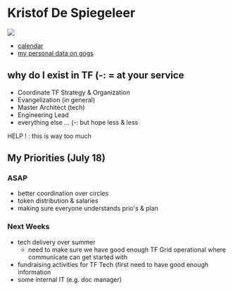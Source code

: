 # Kristof De Spiegeleer
![](https://docs.grid.tf/threefold/data_team/raw/branch/master/team/varia/Kristof%20De%20Spiegeleer/kristof_despiegeleer.JPG)

- [calendar](https://calendar.google.com/calendar/embed?src=greenitglobe.com_tsjmu4ib6q6fq908187nuvc6v8%40group.calendar.google.com&ctz=Europe/Amsterdam)
- [my personal data on gogs](https://docs.grid.tf/threefold/data_team/raw/branch/master/team/varia/Kristof%20De%20Spiegeleer/kristof_despiegeleer.JPG)

## why do I exist in TF (-: = at your service

- Coordinate TF Strategy & Organization
- Evangelization (in general)
- Master Architect (tech)
- Engineering Lead
- everything else ... (-: but hope less & less

HELP ! : this is way too much


## My Priorities (July 18)

### ASAP

- better coordination over circles
- token distribution & salaries
- making sure everyone understands prio's & plan

### Next Weeks

- tech delivery over summer
   - need to make sure we have good enough TF Grid operational where communicate can get started with
- fundraising activities for TF Tech (first need to have good enough information 
- some internal IT (e.g. doc manager)
